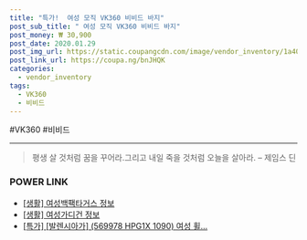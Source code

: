 ```yaml
--- 
title: "특가!  여성 모직 VK360 비비드 바지" 
post_sub_title: " 여성 모직 VK360 비비드 바지" 
post_money: ₩ 30,900 
post_date: 2020.01.29 
post_img_url: https://static.coupangcdn.com/image/vendor_inventory/1a40/f95d4ee28375137cb02e5f2e049ffcbaa115588407e32b9e7bf350356726.jpg 
post_link_url: https://coupa.ng/bnJHQK 
categories: 
  - vendor_inventory 
tags: 
  - VK360 
  - 비비드 
--- 
```

  #VK360 #비비드 
<hr> 

> 평생 살 것처럼 꿈을 꾸어라.그리고 내일 죽을 것처럼 오늘을 살아라. – 제임스 딘 


### POWER LINK

* <a href="https://blog.naver.com/fasyy4321/221762394503" target="_blank"> [생활] 여성백팩타거스 정보 </a>
* <a href="https://blog.naver.com/sakai111/221758853787" target="_blank"> [생활] 여성가디건 정보 </a>
* <a href="https://blog.naver.com/santokki14/221790888942" target="_blank">[특가] [발렌시아가] (569978 HPG1X 1090) 여성 휠...</a>
